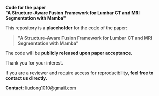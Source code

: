 **Code for the paper**  
**"A Structure-Aware Fusion Framework for Lumbar CT and MRI Segmentation with Mamba"**

This repository is a **placeholder** for the code of the paper:

> **"A Structure-Aware Fusion Framework for Lumbar CT and MRI Segmentation with Mamba"**

The code will be **publicly released upon paper acceptance.**

Thank you for your interest.

If you are a reviewer and require access for reproducibility, **feel free to contact us directly.**

**Contact:** [liudong1010@gmail.com](mailto:liudong1010@gmail.com)
